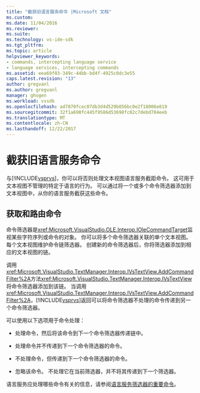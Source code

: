 ```yaml
---
title: "截获旧语言服务命令 |Microsoft 文档"
ms.custom: 
ms.date: 11/04/2016
ms.reviewer: 
ms.suite: 
ms.technology: vs-ide-sdk
ms.tgt_pltfrm: 
ms.topic: article
helpviewer_keywords:
- commands, intercepting language service
- language services, intercepting commands
ms.assetid: eea69f03-349c-44bb-bd4f-4925c0dc3e55
caps.latest.revision: "13"
author: gregvanl
ms.author: gregvanl
manager: ghogen
ms.workload: vssdk
ms.openlocfilehash: ad7870fcec07db3d4d529b856bc0e2f18006e819
ms.sourcegitcommit: 32f1a690fc445f9586d53698fc82c7debd784eeb
ms.translationtype: MT
ms.contentlocale: zh-CN
ms.lasthandoff: 12/22/2017
---
```

# <a name="intercepting-legacy-language-service-commands"></a>截获旧语言服务命令
与[!INCLUDE[vsprvs](../../code-quality/includes/vsprvs_md.md)]，你可以将否则处理文本视图语言服务截距命令。 这可用于文本视图不管理的特定于语言的行为。 可以通过将一个或多个命令筛选器添加到文本视图中，从你的语言服务截获这些命令。  
  
## <a name="getting-and-routing-the-command"></a>获取和路由命令  
 命令筛选器是<xref:Microsoft.VisualStudio.OLE.Interop.IOleCommandTarget>监视某些字符序列或命令的对象。 你可以将多个命令筛选器关联的单个文本视图。 每个文本视图维护命令链筛选器。 创建新的命令筛选器后，你将筛选器添加到相应的文本视图的链。  
  
 调用<xref:Microsoft.VisualStudio.TextManager.Interop.IVsTextView.AddCommandFilter%2A>方法<xref:Microsoft.VisualStudio.TextManager.Interop.IVsTextView>将命令筛选器添加到该链。 当调用<xref:Microsoft.VisualStudio.TextManager.Interop.IVsTextView.AddCommandFilter%2A>，[!INCLUDE[vsprvs](../../code-quality/includes/vsprvs_md.md)]返回可以将命令筛选器不处理的命令传递到另一个命令筛选器。  
  
 可以使用以下选项用于命令处理：  
  
-   处理命令，然后将该命令到下一个命令筛选器传递链中。  
  
-   处理命令并不传递到下一个命令筛选器的命令。  
  
-   不处理命令，但传递到下一个命令筛选器的命令。  
  
-   忽略该命令。 不处理它在当前筛选器，并不将其传递到下一个筛选器。  
  
 语言服务应处理哪些命令有关的信息，请参阅[语言服务筛选器的重要命令](../../extensibility/internals/important-commands-for-language-service-filters.md)。